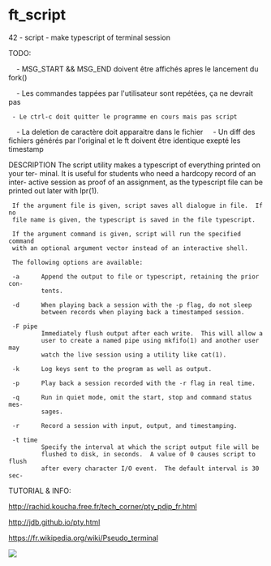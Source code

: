 # ft_script
42 - script - make typescript of terminal session

TODO:

     - MSG_START && MSG_END doivent être affichés apres le lancement du fork()
     
     - Les commandes tappées par l'utilisateur sont repétées, ça ne devrait pas
     
     - Le ctrl-c doit quitter le programme en cours mais pas script
     
     - La deletion de caractère doit apparaitre dans le fichier
     
     - Un diff des fichiers générés par l'original et le ft doivent être identique exepté les timestamp

DESCRIPTION
     The script utility makes a typescript of everything printed on your ter-
     minal.  It is useful for students who need a hardcopy record of an inter-
     active session as proof of an assignment, as the typescript file can be
     printed out later with lpr(1).

     If the argument file is given, script saves all dialogue in file.  If no
     file name is given, the typescript is saved in the file typescript.

     If the argument command is given, script will run the specified command
     with an optional argument vector instead of an interactive shell.

     The following options are available:

     -a      Append the output to file or typescript, retaining the prior con-
             tents.

     -d      When playing back a session with the -p flag, do not sleep
             between records when playing back a timestamped session.

     -F pipe
             Immediately flush output after each write.  This will allow a
             user to create a named pipe using mkfifo(1) and another user may
             watch the live session using a utility like cat(1).

     -k      Log keys sent to the program as well as output.

     -p      Play back a session recorded with the -r flag in real time.

     -q      Run in quiet mode, omit the start, stop and command status mes-
             sages.

     -r      Record a session with input, output, and timestamping.

     -t time
             Specify the interval at which the script output file will be
             flushed to disk, in seconds.  A value of 0 causes script to flush
             after every character I/O event.  The default interval is 30 sec-


TUTORIAL & INFO:

http://rachid.koucha.free.fr/tech_corner/pty_pdip_fr.html

http://jdb.github.io/pty.html

https://fr.wikipedia.org/wiki/Pseudo_terminal

<img src="https://upload.wikimedia.org/wikipedia/commons/thumb/e/ef/Termios-script-diagram.png/1280px-Termios-script-diagram.png"/>
